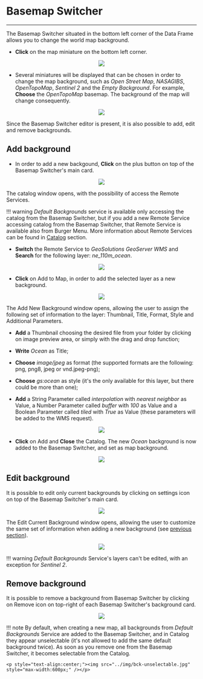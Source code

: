 # Basemap Switcher
******************

The Basemap Switcher situated in the bottom left corner of the Data Frame allows you to change the world map background.

* **Click** on the map miniature on the bottom left corner.

<p style="text-align:center;"><img src="../img/background.jpg" style="max-width:600px;" /></p>

* Several miniatures will be displayed that can be chosen in order to change the map background, such as *Open Street Map*, *NASAGIBS*, *OpenTopoMap*, *Sentinel 2* and the *Empty Background*. For example, **Choose** the *OpenTopoMap* basemap. The background of the map will change consequently.

<p style="text-align:center;"><img src="../img/back-selector.jpg" style="max-width:600px;" /></p>

Since the Basemap Switcher editor is present, it is also possible to add, edit and remove backgrounds.

Add background
-------------------

* In order to add a new backgound, **Click** on the plus button on top of the Basemap Switcher's main card.

<p style="text-align:center;"><img src="../img/add-back.jpg" style="max-width:600px;" /></p>

The catalog window opens, with the possibility of access the Remote Services.

!!! warning
    *Default Backgrounds* service is available only accessing the catalog from the Basemap Switcher, but if you add a new Remote Service accessing catalog from the Basemap Switcher, that Remote Service is available also from Burger Menu. More information about Remote Services can be found in [Catalog](catalog.md) section. 

* **Switch** the Remote Service to *GeoSolutions GeoServer WMS* and **Search** for the following layer: *ne_110m_ocean*. 

<p style="text-align:center;"><img src="../img/search-ocean.jpg" style="max-width:600px;"></p>

* **Click** on Add to Map, in order to add the selected layer as a new background.

<p style="text-align:center;"><img src="../img/add-ocean.jpg" style="max-width:600px;" /></p>

The Add New Background window opens, allowing the user to assign the following set of information to the layer: Thumbnail, Title, Format, Style and Additional Parameters.

* **Add** a Thumbnail choosing the desired file from your folder by clicking on image preview area, or simply with the drag and drop function;

* **Write** *Ocean* as Title;

* **Choose** *image/jpeg* as format (the supported formats are the following: png, png8, jpeg or vnd.jpeg-png);

* **Choose** *gs:ocean* as style (it's the only available for this layer, but there could be more than one);

* **Add** a String Parameter called *interpolation* with *nearest neighbor* as Value, a Number Parameter called *buffer* with *100* as Value and a Boolean Parameter called *tiled* with *True* as Value (these parameters will be added to the WMS request). 

<p style="text-align:center;"><img src="../img/add-bck-ocean.jpg" style="max-width:400px;" /></p>

* **Click** on Add and **Close** the Catalog. The new *Ocean* background is now added to the Basemap Switcher, and set as map background.

<p style="text-align:center;"><img src="../img/bck-setted.jpg" style="max-width:600px;" /></p>

Edit background
-------------------

It is possible to edit only current backgrounds by clicking on settings icon on top of the Basemap Switcher's main card. 

<p style="text-align:center;"><img src="../img/bck-settings.jpg" style="max-width:600px;" /></p>

The Edit Current Background window opens, allowing the user to customize the same set of information when adding a new background (see [previous section](#add-background)).

<p style="text-align:center;"><img src="../img/edit-back-window.jpg" style="max-width:400px;" /></p>

!!! warning
    *Default Backgrounds* Service's layers can't be edited, with an exception for *Sentinel 2*.

Remove background
-------------------

It is possible to remove a background from Basemap Switcher by clicking on Remove icon on top-right of each Basemap Switcher's background card.

<p style="text-align:center;"><img src="../img/bck-delete.jpg" style="max-width:400px;" /></p>

!!! note
    By default, when creating a new map, all backgrounds from *Default Backgrounds* Service are added to the Basemap Switcher, and in Catalog they appear unselectable (it's not allowed to add the same default background twice). As soon as you remove one from the Basemap Switcher, it becomes selectable from the Catalog.

    <p style="text-align:center;"><img src="../img/bck-unselectable.jpg" style="max-width:600px;" /></p>
